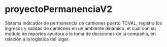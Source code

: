 # proyectoPermanenciaV2
Sistema indicador de permanencia de camiones puerto TCVAL, registra los ingresos y salidas de camiones en un ambiente dinamico, el cual con su modulo de reportes ayudara a la toma de decisiones de la compañía, en relación a la logística del lugar.
